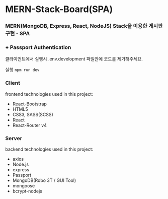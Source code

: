# MERN-Stack-Board(SPA)

### MERN(MongoDB, Express, React, NodeJS) Stack을 이용한 게시판 구현 - SPA
### + Passport Authentication

클라이언트에서 실행시 .env.development 파일안에 코드를 제거해주세요.

실행 `npm run dev`

### Client  
frontend technologies used in this project:  
* React-Bootstrap
* HTML5  
* CSS3, SASS(SCSS)  
* React  
* React-Router v4

### Server  
backend technologies used in this project:  
* axios
* Node.js  
* express  
* Passport  
* MongoDB(Robo 3T / GUI Tool)
* mongoose
* bcrypt-nodejs



